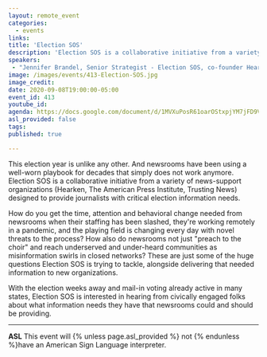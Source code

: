 ```yaml
---
layout: remote_event
categories:
  - events
links: 
title: 'Election SOS'
description: 'Election SOS is a collaborative initiative from a variety of news-support organizations designed to provide journalists with critical election information needs. With the election weeks away and mail-in voting already active in many states, Election SOS is interested in hearing from civically engaged folks about what information needs they have that newsrooms could and should be providing. '
speakers:
 - "Jennifer Brandel, Senior Strategist - Election SOS, co-founder Hearken & Civic Exchange Chicago"
image: /images/events/413-Election-SOS.jpg
image_credit:
date: 2020-09-08T19:00:00-05:00
event_id: 413
youtube_id: 
agenda: https://docs.google.com/document/d/1MVXuPosR61oarOStxpjYM7jFD9VnZI8B5s4oQTEtBJ4/edit?usp=sharing
asl_provided: false
tags: 
published: true

---
```


This election year is unlike any other. And newsrooms have been using a well-worn playbook for decades that simply does not work anymore. Election SOS is a collaborative initiative from a variety of news-support organizations (Hearken, The American Press Institute, Trusting News) designed to provide journalists with critical election information needs. 

How do you get the time, attention and behavioral change needed from newsrooms when their staffing has been slashed, they're working remotely in a pandemic, and the playing field is changing every day with novel threats to the process? How also do newsrooms not just "preach to the choir" and reach underserved and under-heard communities as misinformation swirls in closed networks? These are just some of the huge questions Election SOS is trying to tackle, alongside delivering that needed information to new organizations.

With the election weeks away and mail-in voting already active in many states, Election SOS is interested in hearing from civically engaged folks about what information needs they have that newsrooms could and should be providing. 

---

**ASL** This event will {% unless page.asl_provided %} not {% endunless %}have an American Sign Language interpreter.
